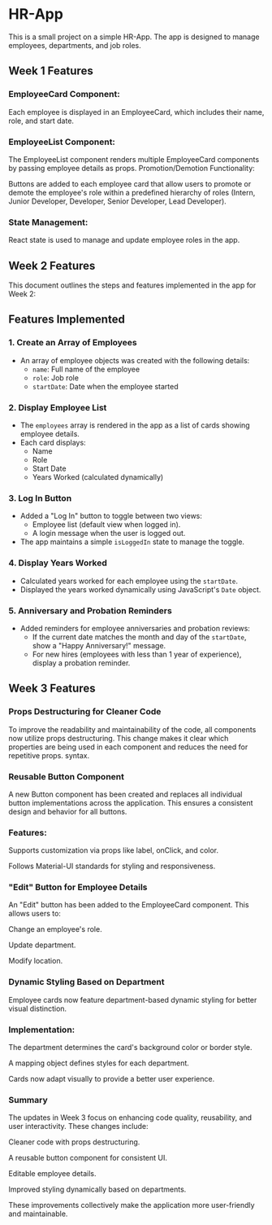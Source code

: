 # HR-App

This is a small project on a simple HR-App. The app is designed to manage employees, departments, and job roles.

## Week 1 Features

### EmployeeCard Component:
Each employee is displayed in an EmployeeCard, which includes their name, role, and start date.

### EmployeeList Component:
The EmployeeList component renders multiple EmployeeCard components by passing employee details as props.
Promotion/Demotion Functionality:

Buttons are added to each employee card that allow users to promote or demote the employee's role within a predefined hierarchy of roles (Intern, Junior Developer, Developer, Senior Developer, Lead Developer).

### State Management:
React state is used to manage and update employee roles in the app.

## Week 2 Features

This document outlines the steps and features implemented in the app for Week 2:

## Features Implemented

### 1. **Create an Array of Employees**

- An array of employee objects was created with the following details:
  - `name`: Full name of the employee
  - `role`: Job role
  - `startDate`: Date when the employee started

### 2. **Display Employee List**

- The `employees` array is rendered in the app as a list of cards showing employee details.
- Each card displays:
  - Name
  - Role
  - Start Date
  - Years Worked (calculated dynamically)

### 3. **Log In Button**

- Added a "Log In" button to toggle between two views:
  - Employee list (default view when logged in).
  - A login message when the user is logged out.
- The app maintains a simple `isLoggedIn` state to manage the toggle.

### 4. **Display Years Worked**

- Calculated years worked for each employee using the `startDate`.
- Displayed the years worked dynamically using JavaScript's `Date` object.

### 5. **Anniversary and Probation Reminders**

- Added reminders for employee anniversaries and probation reviews:
  - If the current date matches the month and day of the `startDate`, show a "Happy Anniversary!" message.
  - For new hires (employees with less than 1 year of experience), display a probation reminder.

## Week 3 Features

### Props Destructuring for Cleaner Code

To improve the readability and maintainability of the code, all components now utilize props destructuring. This change makes it clear which properties are being used in each component and reduces the need for repetitive props. syntax.

### Reusable Button Component

A new Button component has been created and replaces all individual button implementations across the application. This ensures a consistent design and behavior for all buttons.

### Features:

Supports customization via props like label, onClick, and color.

Follows Material-UI standards for styling and responsiveness.

### "Edit" Button for Employee Details

An "Edit" button has been added to the EmployeeCard component. This allows users to:

Change an employee's role.

Update department.

Modify location.
### Dynamic Styling Based on Department

Employee cards now feature department-based dynamic styling for better visual distinction.

### Implementation:

The department determines the card's background color or border style.

A mapping object defines styles for each department.

Cards now adapt visually to provide a better user experience.

### Summary

The updates in Week 3 focus on enhancing code quality, reusability, and user interactivity. These changes include:

Cleaner code with props destructuring.

A reusable button component for consistent UI.

Editable employee details.

Improved styling dynamically based on departments.

These improvements collectively make the application more user-friendly and maintainable.